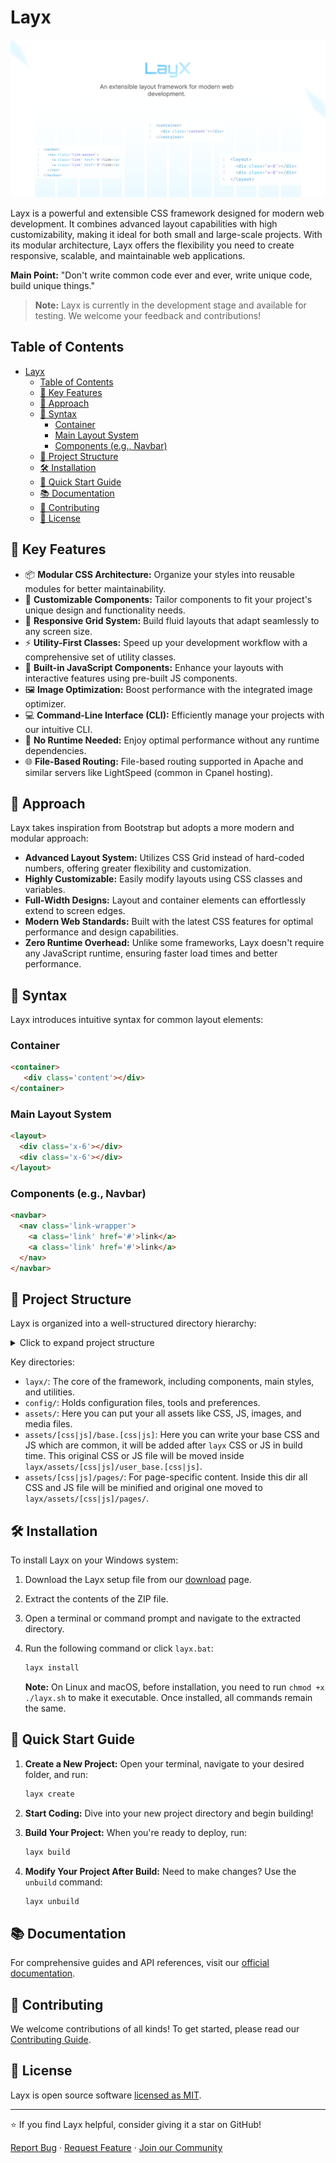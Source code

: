 # Layx

![Layx Social Preview](.github/layx_social_preview.png)

Layx is a powerful and extensible CSS framework designed for modern web development. It combines advanced layout capabilities with high customizability, making it ideal for both small and large-scale projects. With its modular architecture, Layx offers the flexibility you need to create responsive, scalable, and maintainable web applications.

 **Main Point:** "Don't write common code ever and ever, write unique code, build unique things."

> **Note:** Layx is currently in the development stage and available for testing. We welcome your feedback and contributions!

## Table of Contents

- [Layx](#layx)
  - [Table of Contents](#table-of-contents)
  - [🚀 Key Features](#-key-features)
  - [🧠 Approach](#-approach)
  - [🎨 Syntax](#-syntax)
    - [Container](#container)
    - [Main Layout System](#main-layout-system)
    - [Components (e.g., Navbar)](#components-eg-navbar)
  - [📁 Project Structure](#-project-structure)
  - [🛠️ Installation](#️-installation)
  - [🚀 Quick Start Guide](#-quick-start-guide)
  - [📚 Documentation](#-documentation)
  - [🤝 Contributing](#-contributing)
  - [📄 License](#-license)

## 🚀 Key Features

- 📦 **Modular CSS Architecture:** Organize your styles into reusable modules for better maintainability.
- 🎨 **Customizable Components:** Tailor components to fit your project's unique design and functionality needs.
- 📱 **Responsive Grid System:** Build fluid layouts that adapt seamlessly to any screen size.
- ⚡ **Utility-First Classes:** Speed up your development workflow with a comprehensive set of utility classes.
- 🔧 **Built-in JavaScript Components:** Enhance your layouts with interactive features using pre-built JS components.
- 🖼️ **Image Optimization:** Boost performance with the integrated image optimizer.
- 💻 **Command-Line Interface (CLI):** Efficiently manage your projects with our intuitive CLI.
- 🚀 **No Runtime Needed:** Enjoy optimal performance without any runtime dependencies.
- 🌐 **File-Based Routing:** File-based routing supported in Apache and similar servers like LightSpeed (common in Cpanel hosting).

## 🧠 Approach

Layx takes inspiration from Bootstrap but adopts a more modern and modular approach:

- **Advanced Layout System:** Utilizes CSS Grid instead of hard-coded numbers, offering greater flexibility and customization.
- **Highly Customizable:** Easily modify layouts using CSS classes and variables.
- **Full-Width Designs:** Layout and container elements can effortlessly extend to screen edges.
- **Modern Web Standards:** Built with the latest CSS features for optimal performance and design capabilities.
- **Zero Runtime Overhead:** Unlike some frameworks, Layx doesn't require any JavaScript runtime, ensuring faster load times and better performance.

## 🎨 Syntax

Layx introduces intuitive syntax for common layout elements:

### Container

```html
<container>
   <div class='content'></div>
</container>
```

### Main Layout System

```html
<layout>
  <div class='x-6'></div>
  <div class='x-6'></div>
</layout>
```

### Components (e.g., Navbar)

```html
<navbar>
  <nav class='link-wrapper'>
    <a class='link' href='#'>link</a>
    <a class='link' href='#'>link</a>
  </nav>
</navbar>
```

## 📁 Project Structure

Layx is organized into a well-structured directory hierarchy:

<details>
<summary>Click to expand project structure</summary>

```
root
    │   index.html
    │   layx.bat
    │
    ├───assets
    │   ├───brand
    │   ├───css
    │   │   │   base.css
    │   │   └───pages
    │   │
    │   ├───font
    │   ├───images
    │   │   ├───home
    │   │   └───svg
    │   │
    │   ├───js
    │   │   │   base.js
    │   │   └───pages
    │   │
    │   └───media
    │       ├───audio
    │       └───video
    │
    ├───config
    │   │   config.mjs
    │   │   node
    │   │   webp
    │   └───preference
    │           snippets.json
    │
    ├───layx
    │   │   layx.css
    │   │   layx.js
    │   │ 
    │   ├───assets
    │   │   ├───css
    │   │   │   └───pages
    │   │   └───js
    │   │  
    │   ├───components
    │   ├───main
    │   │   main.css
    │   ├───others
    │   └───utilities
    │
    └───pages
```

</details>

Key directories:

- `layx/`: The core of the framework, including components, main styles, and utilities.
- `config/`: Holds configuration files, tools and preferences.
- `assets/`: Here you can put your all assets like CSS, JS, images, and media files.
- `assets/[css|js]/base.[css|js]`: Here you can write your base CSS and JS which are common, it will be added after `layx`
   CSS or JS in build time. This original CSS or JS file will be moved inside `layx/assets/[css|js]/user_base.[css|js]`.
- `assets/[css|js]/pages/`: For page-specific content. Inside this dir all CSS and JS file will be minified and original one
  moved to `layx/assets/[css|js]/pages/`.

## 🛠️ Installation

To install Layx on your Windows system:

1. Download the Layx setup file from our [download](https://layx.xyz/download) page.
2. Extract the contents of the ZIP file.
3. Open a terminal or command prompt and navigate to the extracted directory.
4. Run the following command or click `layx.bat`:

    ```bash
    layx install
    ```

    <strong>Note:</strong> On Linux and macOS, before installation, you need to run <code>chmod +x ./layx.sh</code> to
            make it executable. Once installed, all commands remain the same.

## 🚀 Quick Start Guide

1. **Create a New Project:**
   Open your terminal, navigate to your desired folder, and run:

   ```bash
   layx create
   ```

2. **Start Coding:**
   Dive into your new project directory and begin building!

3. **Build Your Project:**
   When you're ready to deploy, run:

   ```bash
   layx build
   ```

4. **Modify Your Project After Build:**
   Need to make changes? Use the `unbuild` command:

   ```bash
   layx unbuild
   ```

## 📚 Documentation

For comprehensive guides and API references, visit our [official documentation](https://layx.xyz/pages/docs/getting_started/introduction.html).

## 🤝 Contributing

We welcome contributions of all kinds! To get started, please read our [Contributing Guide](CONTRIBUTING.md).

## 📄 License

Layx is open source software [licensed as MIT](LICENSE).

---

⭐ If you find Layx helpful, consider giving it a star on GitHub!

[Report Bug](https://github.com/arif891/Layx/issues) · [Request Feature](https://github.com/arif891/Layx/issues) · [Join our Community](https://discord.gg/layx)
